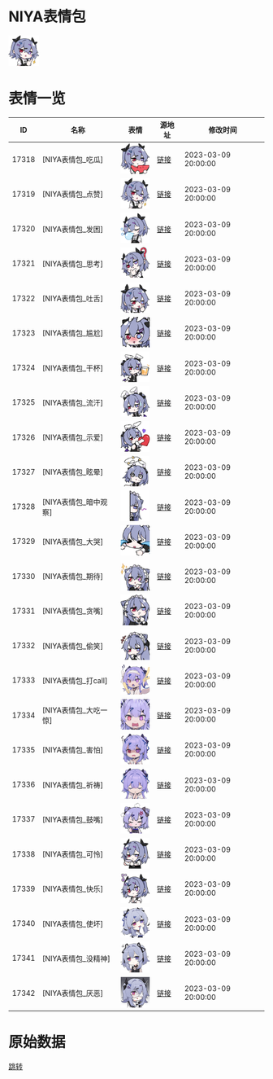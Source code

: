 # NIYA表情包

<img src="./cover.png" height="60" alt="cover" />

# 表情一览

|ID|名称|表情|源地址|修改时间|
|----|----|----|----|----|
|17318|[NIYA表情包_吃瓜]|<img src="./pic/017318_%5BNIYA表情包_吃瓜%5D.png" height="60" alt="吃瓜"/>|[链接](https://i0.hdslb.com/bfs/garb/61b9cd3db8b8240bc4b3dfffb2ec304e19335754.png)|2023-03-09 20:00:00|
|17319|[NIYA表情包_点赞]|<img src="./pic/017319_%5BNIYA表情包_点赞%5D.png" height="60" alt="点赞"/>|[链接](https://i0.hdslb.com/bfs/garb/986b05e144d8e6322908a847fe1f3485a8676f83.png)|2023-03-09 20:00:00|
|17320|[NIYA表情包_发困]|<img src="./pic/017320_%5BNIYA表情包_发困%5D.png" height="60" alt="发困"/>|[链接](https://i0.hdslb.com/bfs/garb/85877aecd679f1d118be32f00649d6fdc1cc0094.png)|2023-03-09 20:00:00|
|17321|[NIYA表情包_思考]|<img src="./pic/017321_%5BNIYA表情包_思考%5D.png" height="60" alt="思考"/>|[链接](https://i0.hdslb.com/bfs/garb/82ee9cb7e2cfce5cb7ae7f2cffaec3c713aa669b.png)|2023-03-09 20:00:00|
|17322|[NIYA表情包_吐舌]|<img src="./pic/017322_%5BNIYA表情包_吐舌%5D.png" height="60" alt="吐舌"/>|[链接](https://i0.hdslb.com/bfs/garb/c74dc759eef115373fdb4fca80fbf67bebafcb10.png)|2023-03-09 20:00:00|
|17323|[NIYA表情包_尴尬]|<img src="./pic/017323_%5BNIYA表情包_尴尬%5D.png" height="60" alt="尴尬"/>|[链接](https://i0.hdslb.com/bfs/garb/5dca8428e02af8a99677e7a61bb74cc47db3d0b7.png)|2023-03-09 20:00:00|
|17324|[NIYA表情包_干杯]|<img src="./pic/017324_%5BNIYA表情包_干杯%5D.png" height="60" alt="干杯"/>|[链接](https://i0.hdslb.com/bfs/garb/7499bfc5040069bd54dc3a34c7a50434cb2b5e4a.png)|2023-03-09 20:00:00|
|17325|[NIYA表情包_流汗]|<img src="./pic/017325_%5BNIYA表情包_流汗%5D.png" height="60" alt="流汗"/>|[链接](https://i0.hdslb.com/bfs/garb/c5e6a8ce68a848e9410989e73009dd0083e5e781.png)|2023-03-09 20:00:00|
|17326|[NIYA表情包_示爱]|<img src="./pic/017326_%5BNIYA表情包_示爱%5D.png" height="60" alt="示爱"/>|[链接](https://i0.hdslb.com/bfs/garb/b90fa817243a7afdfbe598c49251aca06908cb8e.png)|2023-03-09 20:00:00|
|17327|[NIYA表情包_眩晕]|<img src="./pic/017327_%5BNIYA表情包_眩晕%5D.png" height="60" alt="眩晕"/>|[链接](https://i0.hdslb.com/bfs/garb/84d23faada9da6a427a252c54175ef8b23df0d9c.png)|2023-03-09 20:00:00|
|17328|[NIYA表情包_暗中观察]|<img src="./pic/017328_%5BNIYA表情包_暗中观察%5D.png" height="60" alt="暗中观察"/>|[链接](https://i0.hdslb.com/bfs/garb/9afbb43aa693c9eeda5744484575f185fbf80947.png)|2023-03-09 20:00:00|
|17329|[NIYA表情包_大哭]|<img src="./pic/017329_%5BNIYA表情包_大哭%5D.png" height="60" alt="大哭"/>|[链接](https://i0.hdslb.com/bfs/garb/0ca44bd484546f4dc3d6b47354fdc519243849c7.png)|2023-03-09 20:00:00|
|17330|[NIYA表情包_期待]|<img src="./pic/017330_%5BNIYA表情包_期待%5D.png" height="60" alt="期待"/>|[链接](https://i0.hdslb.com/bfs/garb/f8a7ea2ca22765b8e0fb374003b1c185af09456e.png)|2023-03-09 20:00:00|
|17331|[NIYA表情包_贪嘴]|<img src="./pic/017331_%5BNIYA表情包_贪嘴%5D.png" height="60" alt="贪嘴"/>|[链接](https://i0.hdslb.com/bfs/garb/03baa4fee3c4055ab87caf43071a75446311d26f.png)|2023-03-09 20:00:00|
|17332|[NIYA表情包_偷笑]|<img src="./pic/017332_%5BNIYA表情包_偷笑%5D.png" height="60" alt="偷笑"/>|[链接](https://i0.hdslb.com/bfs/garb/c8aad6cdd7e7d90f62dce6c0e468eab452a9f6fe.png)|2023-03-09 20:00:00|
|17333|[NIYA表情包_打call]|<img src="./pic/017333_%5BNIYA表情包_打call%5D.png" height="60" alt="打call"/>|[链接](https://i0.hdslb.com/bfs/garb/876652a4579ce7b2dcbf0625e28b34f3b6598fc0.png)|2023-03-09 20:00:00|
|17334|[NIYA表情包_大吃一惊]|<img src="./pic/017334_%5BNIYA表情包_大吃一惊%5D.png" height="60" alt="大吃一惊"/>|[链接](https://i0.hdslb.com/bfs/garb/ff84c58a825fbd97b52b15a2ebf5ba74880449ba.png)|2023-03-09 20:00:00|
|17335|[NIYA表情包_害怕]|<img src="./pic/017335_%5BNIYA表情包_害怕%5D.png" height="60" alt="害怕"/>|[链接](https://i0.hdslb.com/bfs/garb/148da8493d8607b3f9d42bc338721d16e4677eda.png)|2023-03-09 20:00:00|
|17336|[NIYA表情包_祈祷]|<img src="./pic/017336_%5BNIYA表情包_祈祷%5D.png" height="60" alt="祈祷"/>|[链接](https://i0.hdslb.com/bfs/garb/9bda3699e9418d473beca6f5da3033c1bf3680b0.png)|2023-03-09 20:00:00|
|17337|[NIYA表情包_鼓嘴]|<img src="./pic/017337_%5BNIYA表情包_鼓嘴%5D.png" height="60" alt="鼓嘴"/>|[链接](https://i0.hdslb.com/bfs/garb/6394f9d3e6146f85a8f1bf5671e688a197997041.png)|2023-03-09 20:00:00|
|17338|[NIYA表情包_可怜]|<img src="./pic/017338_%5BNIYA表情包_可怜%5D.png" height="60" alt="可怜"/>|[链接](https://i0.hdslb.com/bfs/garb/31413ee77370ea32f1cf1a90bd8b469ca5b53afd.png)|2023-03-09 20:00:00|
|17339|[NIYA表情包_快乐]|<img src="./pic/017339_%5BNIYA表情包_快乐%5D.png" height="60" alt="快乐"/>|[链接](https://i0.hdslb.com/bfs/garb/c5401db046a663033982950b2c46be45ad364696.png)|2023-03-09 20:00:00|
|17340|[NIYA表情包_使坏]|<img src="./pic/017340_%5BNIYA表情包_使坏%5D.png" height="60" alt="使坏"/>|[链接](https://i0.hdslb.com/bfs/garb/287e23da0e7aa31d1fd086da9b5dfd5d163f410c.png)|2023-03-09 20:00:00|
|17341|[NIYA表情包_没精神]|<img src="./pic/017341_%5BNIYA表情包_没精神%5D.png" height="60" alt="没精神"/>|[链接](https://i0.hdslb.com/bfs/garb/d0ec6590fb70c627344115d09d86ec88cd6d9183.png)|2023-03-09 20:00:00|
|17342|[NIYA表情包_厌恶]|<img src="./pic/017342_%5BNIYA表情包_厌恶%5D.png" height="60" alt="厌恶"/>|[链接](https://i0.hdslb.com/bfs/garb/589e10b963691dd43d9ec98513f59ef33d26d842.png)|2023-03-09 20:00:00|

# 原始数据

[跳转](./raw.json)

